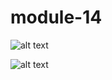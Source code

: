 # module-14 
![alt text](<Screenshot 2024-11-13 at 11.53.26 AM.png>)

![alt text](<Screenshot 2024-11-13 at 11.53.40 AM.png>)